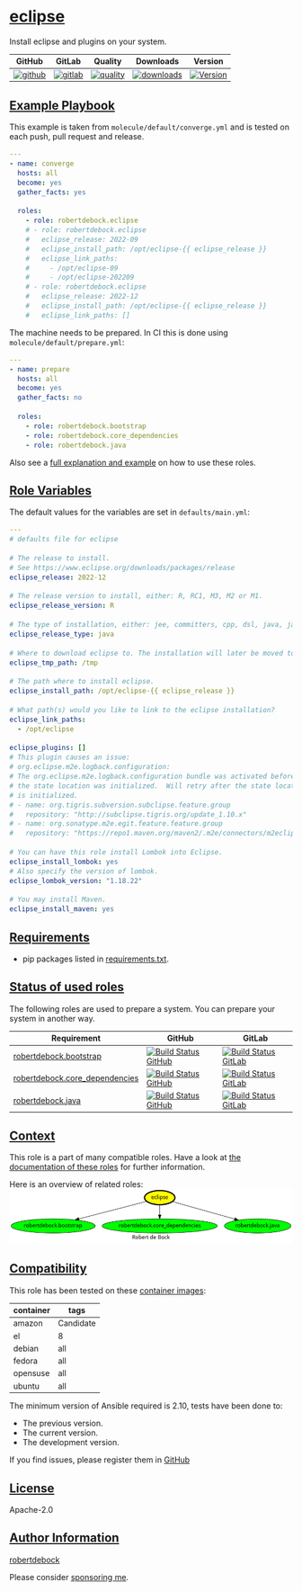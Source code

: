 # [eclipse](#eclipse)

Install eclipse and plugins on your system.

|GitHub|GitLab|Quality|Downloads|Version|
|------|------|-------|---------|-------|
|[![github](https://github.com/robertdebock/ansible-role-eclipse/workflows/Ansible%20Molecule/badge.svg)](https://github.com/robertdebock/ansible-role-eclipse/actions)|[![gitlab](https://gitlab.com/robertdebock/ansible-role-eclipse/badges/master/pipeline.svg)](https://gitlab.com/robertdebock/ansible-role-eclipse)|[![quality](https://img.shields.io/ansible/quality/45618)](https://galaxy.ansible.com/robertdebock/eclipse)|[![downloads](https://img.shields.io/ansible/role/d/45618)](https://galaxy.ansible.com/robertdebock/eclipse)|[![Version](https://img.shields.io/github/release/robertdebock/ansible-role-eclipse.svg)](https://github.com/robertdebock/ansible-role-eclipse/releases/)|

## [Example Playbook](#example-playbook)

This example is taken from `molecule/default/converge.yml` and is tested on each push, pull request and release.

```yaml
---
- name: converge
  hosts: all
  become: yes
  gather_facts: yes

  roles:
    - role: robertdebock.eclipse
    # - role: robertdebock.eclipse
    #   eclipse_release: 2022-09
    #   eclipse_install_path: /opt/eclipse-{{ eclipse_release }}
    #   eclipse_link_paths:
    #     - /opt/eclipse-09
    #     - /opt/eclipse-202209
    # - role: robertdebock.eclipse
    #   eclipse_release: 2022-12
    #   eclipse_install_path: /opt/eclipse-{{ eclipse_release }}
    #   eclipse_link_paths: []
```

The machine needs to be prepared. In CI this is done using `molecule/default/prepare.yml`:

```yaml
---
- name: prepare
  hosts: all
  become: yes
  gather_facts: no

  roles:
    - role: robertdebock.bootstrap
    - role: robertdebock.core_dependencies
    - role: robertdebock.java
```

Also see a [full explanation and example](https://robertdebock.nl/how-to-use-these-roles.html) on how to use these roles.

## [Role Variables](#role-variables)

The default values for the variables are set in `defaults/main.yml`:

```yaml
---
# defaults file for eclipse

# The release to install.
# See https://www.eclipse.org/downloads/packages/release
eclipse_release: 2022-12

# The release version to install, either: R, RC1, M3, M2 or M1.
eclipse_release_version: R

# The type of installation, either: jee, committers, cpp, dsl, java, javascript, jee, modeling, parallel, php, rcp, rust, scout or testing.
eclipse_release_type: java

# Where to download eclipse to. The installation will later be moved to a versioned path.
eclipse_tmp_path: /tmp

# The path where to install eclipse.
eclipse_install_path: /opt/eclipse-{{ eclipse_release }}

# What path(s) would you like to link to the eclipse installation?
eclipse_link_paths:
  - /opt/eclipse

eclipse_plugins: []
# This plugin causes an issue:
# org.eclipse.m2e.logback.configuration:
# The org.eclipse.m2e.logback.configuration bundle was activated before
# the state location was initialized.  Will retry after the state location
# is initialized.
# - name: org.tigris.subversion.subclipse.feature.group
#   repository: "http://subclipse.tigris.org/update_1.10.x"
# - name: org.sonatype.m2e.egit.feature.feature.group
#   repository: "https://repo1.maven.org/maven2/.m2e/connectors/m2eclipse-egit/0.15.1/N/0.15.1.201806191431"

# You can have this role install Lombok into Eclipse.
eclipse_install_lombok: yes
# Also specify the version of lombok.
eclipse_lombok_version: "1.18.22"

# You may install Maven.
eclipse_install_maven: yes
```

## [Requirements](#requirements)

- pip packages listed in [requirements.txt](https://github.com/robertdebock/ansible-role-eclipse/blob/master/requirements.txt).

## [Status of used roles](#status-of-requirements)

The following roles are used to prepare a system. You can prepare your system in another way.

| Requirement | GitHub | GitLab |
|-------------|--------|--------|
|[robertdebock.bootstrap](https://galaxy.ansible.com/robertdebock/bootstrap)|[![Build Status GitHub](https://github.com/robertdebock/ansible-role-bootstrap/workflows/Ansible%20Molecule/badge.svg)](https://github.com/robertdebock/ansible-role-bootstrap/actions)|[![Build Status GitLab](https://gitlab.com/robertdebock/ansible-role-bootstrap/badges/master/pipeline.svg)](https://gitlab.com/robertdebock/ansible-role-bootstrap)|
|[robertdebock.core_dependencies](https://galaxy.ansible.com/robertdebock/core_dependencies)|[![Build Status GitHub](https://github.com/robertdebock/ansible-role-core_dependencies/workflows/Ansible%20Molecule/badge.svg)](https://github.com/robertdebock/ansible-role-core_dependencies/actions)|[![Build Status GitLab](https://gitlab.com/robertdebock/ansible-role-core_dependencies/badges/master/pipeline.svg)](https://gitlab.com/robertdebock/ansible-role-core_dependencies)|
|[robertdebock.java](https://galaxy.ansible.com/robertdebock/java)|[![Build Status GitHub](https://github.com/robertdebock/ansible-role-java/workflows/Ansible%20Molecule/badge.svg)](https://github.com/robertdebock/ansible-role-java/actions)|[![Build Status GitLab](https://gitlab.com/robertdebock/ansible-role-java/badges/master/pipeline.svg)](https://gitlab.com/robertdebock/ansible-role-java)|

## [Context](#context)

This role is a part of many compatible roles. Have a look at [the documentation of these roles](https://robertdebock.nl/) for further information.

Here is an overview of related roles:
![dependencies](https://raw.githubusercontent.com/robertdebock/ansible-role-eclipse/png/requirements.png "Dependencies")

## [Compatibility](#compatibility)

This role has been tested on these [container images](https://hub.docker.com/u/robertdebock):

|container|tags|
|---------|----|
|amazon|Candidate|
|el|8|
|debian|all|
|fedora|all|
|opensuse|all|
|ubuntu|all|

The minimum version of Ansible required is 2.10, tests have been done to:

- The previous version.
- The current version.
- The development version.

If you find issues, please register them in [GitHub](https://github.com/robertdebock/ansible-role-eclipse/issues)

## [License](#license)

Apache-2.0

## [Author Information](#author-information)

[robertdebock](https://robertdebock.nl/)

Please consider [sponsoring me](https://github.com/sponsors/robertdebock).
